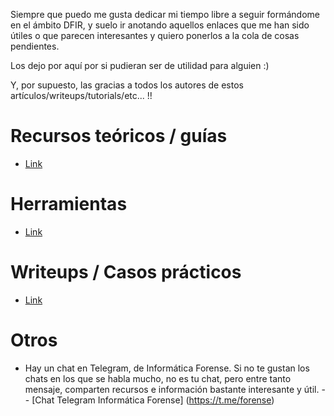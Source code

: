 Siempre que puedo me gusta dedicar mi tiempo libre a seguir formándome en el ámbito DFIR, y suelo ir anotando aquellos enlaces que me han sido útiles o que parecen interesantes y quiero ponerlos a la cola de cosas pendientes. 

Los dejo por aquí por si pudieran ser de utilidad para alguien :)

Y, por supuesto, las gracias a todos los autores de estos artículos/writeups/tutorials/etc... !!

# Recursos teóricos / guías 
- [Link](url)

# Herramientas
- [Link](url)

# Writeups / Casos prácticos
- [Link](url)

# Otros
- Hay un chat en Telegram, de Informática Forense. Si no te gustan los chats en los que se habla mucho, no es tu chat, pero entre tanto mensaje, comparten recursos e información bastante interesante y útil. 
-- [Chat Telegram Informática Forense] (https://t.me/forense)

